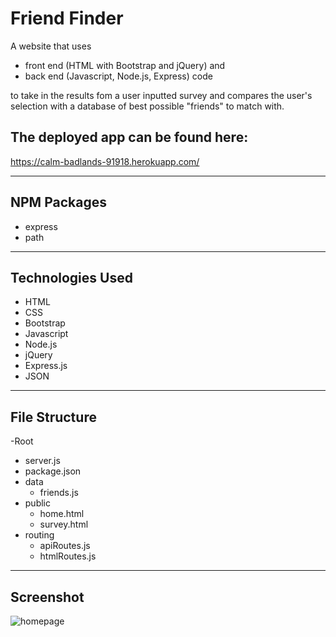 # Friend Finder

A website that uses

* front end (HTML with Bootstrap and jQuery) and 
* back end (Javascript, Node.js, Express) code 

to take in the results fom a user inputted survey and compares the user's selection with a database of best possible "friends" to match with.

## The deployed app can be found here: 
https://calm-badlands-91918.herokuapp.com/

---

## NPM Packages

* express
* path

---

## Technologies Used
* HTML
* CSS
* Bootstrap
* Javascript
* Node.js
* jQuery
* Express.js
* JSON

---

## File Structure

-Root
* server.js
* package.json
* data
  * friends.js
* public
  * home.html
  * survey.html
* routing
  * apiRoutes.js
  * htmlRoutes.js
  
---

## Screenshot

![homepage](assets/09-friend-finder.png)

